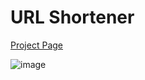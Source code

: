 # URL Shortener

<a href="https://medium.com/@yasartopuk/minimalapi-ile-url-shortener-f64c7be299c6" target="_blank" > Project Page </a>

![image](https://github.com/yasartopuk/URLShortener/assets/7448784/b5de8002-9c68-4e36-bfd4-4ac4dd72c0e5)
